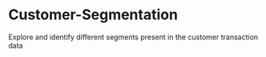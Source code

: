 # Customer-Segmentation
Explore and identify different segments present in the customer transaction data
